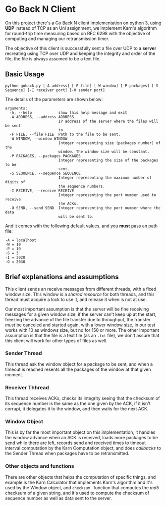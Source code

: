 # Go Back N Client

On this project there's a Go Back N client implementation on python 3, using __UDP__ instead of TCP as an Uni assignment, 
we implement Karn's algorithm for round-trip time measuring based on RFC 6298 with the objective of computing and 
managing our retransmission timer.

The objective of this client is successfully sent a file over UDP to a **server** recreating using TCP over UDP
and keeping the integrity and order of the file, the file is always assumed to be a text file. 

## Basic Usage
```
python goback.py [-A address] [-F file] [-W window] [-P packages] [-S Sequence] [-I receiver port] [-O sender port]
```

The details of the parameters are shown below:

```
arguments:
  -h, --help            show this help message and exit
  -A ADDRESS, --address ADDRESS
                        IP address of the server where the files will be sent
                        to.
  -F FILE, --file FILE  Path to the file to be sent.
  -W WINDOW, --window WINDOW
                        Integer representing size (packages number) of the
                        window. The window size will be constant.
  -P PACKAGES, --packages PACKAGES
                        Integer representing the size of the packages to be
                        sent.
  -S SEQUENCE, --sequence SEQUENCE
                        Integer representing the maximum number of digits of
                        the sequence numbers.
  -I RECEIVE, --receive RECEIVE
                        Integer representing the port number used to receive
                        the ACKs.
  -O SEND, --send SEND  Integer representing the port number where the data
                        will be sent to.
```

And it comes with the following default values, and you **must** pass an path file:
```
-A = localhost
-W = 10
-P = 10
-S = 3
-I = 3020
-O = 2030
```

## Brief explanations and assumptions
This client sends an receive messages from different threads, with a fixed window size. This window is a *shared 
resource* for both threads, and this thread must acquire a lock to use it, and release it when is not at use.

Our most important assumption is that the server will be fine receiving messages for a given window size, if the server
can't keep up at the start, freezing the advance of the file transfer due to throughput, the transfer _must_ be canceled
and started again, with a lower window size, in our test works with 10 as windows size, but no for 150 or more. The
other important assumption is that the file is a text file (as an `.txt` file), we don't assure that this client will
work for other types of files as well.  

### Sender Thread
This thread ask the window object for a package to be sent, and when a timeout is reached resents all the packages of
the window at that given moment.

### Receiver Thhread
This thread receives ACKs, checks its integrity seeing that the checksum of its sequence number is the same as the
one given by the ACK, if it isn't corrupt, it delegates it to the window, and then waits for the next ACK.

### Window Object
This is by far the most important object on this implementation, it handles the window advance when an ACK is received,
loads more packages to be send while there are left, records send and received times to timeout interval computation
by the Karn Computation object, and does _callbacks_ to the Sender Thread when packages have to be retransmitted.

### Other objects and functions
There are other objects that helps the computation of specific things, and example is the Karn Calculator that 
implements Karn's algorithm and it's used by the Window object, and `checksum ` function that computes the _md5_
checksum of a given string, and it's used to compute the checksum of sequence number as well as data sent to the server. 

